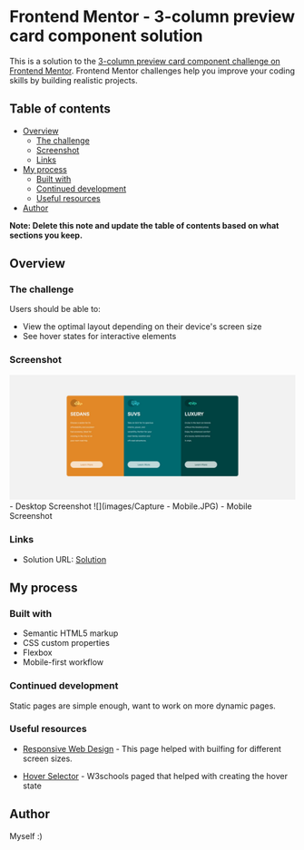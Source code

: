 # Frontend Mentor - 3-column preview card component solution

This is a solution to the [3-column preview card component challenge on Frontend Mentor](https://www.frontendmentor.io/challenges/3column-preview-card-component-pH92eAR2-). Frontend Mentor challenges help you improve your coding skills by building realistic projects. 

## Table of contents

- [Overview](#overview)
  - [The challenge](#the-challenge)
  - [Screenshot](#screenshot)
  - [Links](#links)
- [My process](#my-process)
  - [Built with](#built-with)
  - [Continued development](#continued-development)
  - [Useful resources](#useful-resources)
- [Author](#author)

**Note: Delete this note and update the table of contents based on what sections you keep.**

## Overview

### The challenge

Users should be able to:

- View the optimal layout depending on their device's screen size
- See hover states for interactive elements

### Screenshot

![](images/Capture-Desktop.JPG) - Desktop Screenshot
![](images/Capture - Mobile.JPG) - Mobile Screenshot


### Links

- Solution URL: [Solution](https://njabz-1.github.io/3-Column-Preview-Card/)

## My process

### Built with

- Semantic HTML5 markup
- CSS custom properties
- Flexbox
- Mobile-first workflow

### Continued development

Static pages are simple enough, want to work on more dynamic pages.

### Useful resources

- [Responsive Web Design](https://www.w3schools.com/css/css_rwd_mediaqueries.asp) - This page helped with builfing for different screen sizes. 

- [Hover Selector](https://www.w3schools.com/csSref/sel_hover.asp) - W3schools paged that helped with creating the hover state

## Author

Myself :)

